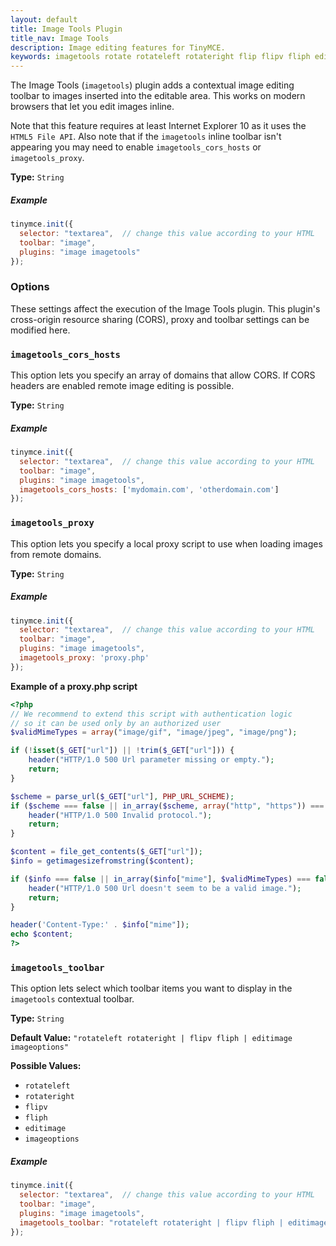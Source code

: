 ```yaml
---
layout: default
title: Image Tools Plugin
title_nav: Image Tools
description: Image editing features for TinyMCE.
keywords: imagetools rotate rotateleft rotateright flip flipv fliph editimage imageoptions
---
```


The Image Tools (`imagetools`) plugin adds a contextual image editing toolbar to images inserted into the editable area. This works on modern browsers that let you edit images inline.

Note that this feature requires at least Internet Explorer 10 as it uses the `HTML5 File API`. Also note that if the `imagetools` inline toolbar isn't appearing you may need to enable `imagetools_cors_hosts` or `imagetools_proxy`.

**Type:** `String`

##### Example

```js
tinymce.init({
  selector: "textarea",  // change this value according to your HTML
  toolbar: "image",
  plugins: "image imagetools"
});
```

### Options

These settings affect the execution of the Image Tools plugin. This plugin's cross-origin resource sharing (CORS), proxy and toolbar settings can be modified here.

### `imagetools_cors_hosts`

This option lets you specify an array of domains that allow CORS. If CORS headers are enabled remote image editing is possible.

**Type:** `String`

##### Example

```js
tinymce.init({
  selector: "textarea",  // change this value according to your HTML
  toolbar: "image",
  plugins: "image imagetools",
  imagetools_cors_hosts: ['mydomain.com', 'otherdomain.com']
});
```

### `imagetools_proxy`

This option lets you specify a local proxy script to use when loading images from remote domains.

**Type:** `String`

##### Example

```js
tinymce.init({
  selector: "textarea",  // change this value according to your HTML
  toolbar: "image",
  plugins: "image imagetools",
  imagetools_proxy: 'proxy.php'
});
```

**Example of a proxy.php script**

```php
<?php
// We recommend to extend this script with authentication logic
// so it can be used only by an authorized user
$validMimeTypes = array("image/gif", "image/jpeg", "image/png");

if (!isset($_GET["url"]) || !trim($_GET["url"])) {
    header("HTTP/1.0 500 Url parameter missing or empty.");
    return;
}

$scheme = parse_url($_GET["url"], PHP_URL_SCHEME);
if ($scheme === false || in_array($scheme, array("http", "https")) === false) {
    header("HTTP/1.0 500 Invalid protocol.");
    return;
}

$content = file_get_contents($_GET["url"]);
$info = getimagesizefromstring($content);

if ($info === false || in_array($info["mime"], $validMimeTypes) === false) {
    header("HTTP/1.0 500 Url doesn't seem to be a valid image.");
    return;
}

header('Content-Type:' . $info["mime"]);
echo $content;
?>
```

### `imagetools_toolbar`

This option lets select which toolbar items you want to display in the `imagetools` contextual toolbar.

**Type:** `String`

**Default Value:** `"rotateleft rotateright | flipv fliph | editimage imageoptions"`

**Possible Values:**

* `rotateleft`
* `rotateright`
* `flipv`
* `fliph`
* `editimage`
* `imageoptions`

##### Example

```js
tinymce.init({
  selector: "textarea",  // change this value according to your HTML
  toolbar: "image",
  plugins: "image imagetools",
  imagetools_toolbar: "rotateleft rotateright | flipv fliph | editimage imageoptions"
});
```

